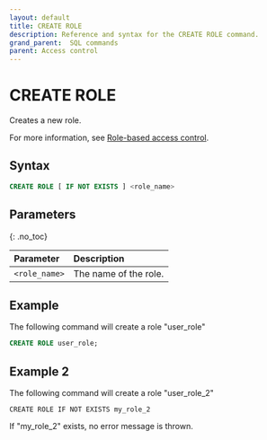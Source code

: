 ```yaml
---
layout: default
title: CREATE ROLE
description: Reference and syntax for the CREATE ROLE command.
grand_parent:  SQL commands
parent: Access control
---
```


# CREATE ROLE
Creates a new role.

For more information, see [Role-based access control](../../../Guides/security/rbac.md).

## Syntax

```sql
CREATE ROLE [ IF NOT EXISTS ] <role_name>
```

## Parameters 
{: .no_toc} 

| Parameter  | Description |
| :--------- | :---------- |
| `<role_name>` | The name of the role. |

## Example

The following command will create a role "user_role" 

```sql
CREATE ROLE user_role;
```

## Example 2

The following command will create a role "user_role_2"

```
CREATE ROLE IF NOT EXISTS my_role_2
```

If "my_role_2" exists, no error message is thrown.